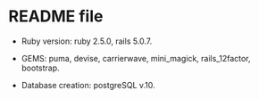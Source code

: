 # README file

* Ruby version:
    ruby 2.5.0,
    rails 5.0.7.

* GEMS: 
    puma,
    devise,
    carrierwave,
    mini_magick,
    rails_12factor,
    bootstrap.

* Database creation:
    postgreSQL v.10.